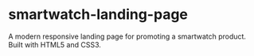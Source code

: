 # smartwatch-landing-page
A modern responsive landing page for promoting a smartwatch product. Built with HTML5 and CSS3.
